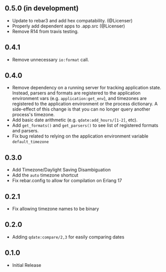 ## 0.5.0 (in development)

* Update to rebar3 and add hex compatability. (@Licenser)
* Properly add dependent apps to .app.src (@Licenser)
* Remove R14 from travis testing.

## 0.4.1

* Remove unnecessary `io:format` call.

## 0.4.0

* Remove dependency on a running server for tracking application state.
  Instead, parsers and formats are registered to the application environment
  vars (e.g. `application:get_env`), and timezones are registered to the
  application environment or the process dictionary. A side-effect of this
  change is that you can no longer query another process's timezone. 
* Add basic date arithmetic (e.g. `qdate:add_hours/[1-2]`, etc).
* Add `get_formats()` and `get_parsers()` to see list of registered formats and
  parsers.
* Fix bug related to relying on the application environment variable
  `default_timezone`

## 0.3.0

* Add Timezone/Daylight Saving Disambiguation
* Add the `auto` timezone shortcut
* Fix rebar.config to allow for compilation on Erlang 17

## 0.2.1

* Fix allowing timezone names to be binary

## 0.2.0

* Adding `qdate:compare/2,3` for easily comparing dates

## 0.1.0

* Initial Release
